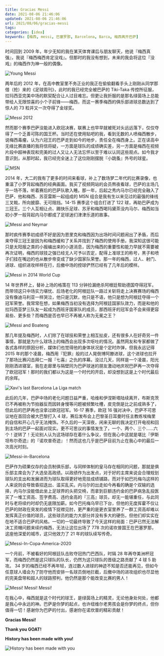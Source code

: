 ```yaml
---
title: Gracias Messi
date: 2021-08-06 21:46:06
updated: 2021-08-06 21:46:06
url: 2021/08/06/gracias-messi
tags:
categories: [idea]
keywords: [梅西, messi, 巴塞罗那, Barcelona, Barca, 梅西离开巴萨]
---
```

时间回到 2009 年，年少无知的我在某天体育课后与朋友聊天，他说『梅西真强』，我说『梅西梅西肯定没戏』。但那时的我没有想到，未来的我会将这位『没戏』的梅西作为神一般的偶像。<!--more-->

![Young Messi](https://gmiimg.com/6de80ded60f16ded39d798da88e0b68b.jpg)

两年后的 2012 年，在高中教室里不务正业的我正在偷偷翻看手头上刚刚从同学那借（抢）来的《足球周刊》，此时的我已经完全被巴萨的 Tiki-Taka 传控所征服，拉玛西亚完美中场的默契配合让人过目难忘。但更让我折服的是那名绿茵场上总能带给人无限惊喜的小个子前锋——梅西，而这一赛季梅西的俱乐部进球总数达到了惊人的 73 粒并又一次夺得了金球奖。

![Messi 2012](https://gmiimg.com/87ba166067bcebf2091f1c512004f063.jpg)

然而那个赛季巴萨没能进入欧冠决赛，联赛上也早早就被死对头远远落下，仅仅夺得了一个乏善可陈的国王杯。当时还在使用贴吧的我，看到无数的人喷梅西散步，说梅西毒瘤，认为六冠王的巴萨走到如今的地步，责任全在梅西身上。正在读高中无缘比赛直播的我将信将疑，一方面是球队的成绩确实差，另一方面是梅西在视频片段中超神表现和完美的过人又让人无法忘怀以至于难以认同这些观点。如今我才意识到，从那时起，我已经完全迷上了这位刚刚摆脱『小跳蚤』外号的球星。

![MSN](https://gmiimg.com/461e536d9d43e9d9b0837746739b1f67.jpg)

2014 年，大二的我有了更多的时间来看球，补上了数场梦二年代的比赛录像，也重温了小罗背起梅西的经典画面。我买了视频网站的会员熬夜看球，巴萨的主场几乎一场不落，听着赛后的巴萨队歌入睡。那一年，后起之秀内马尔已经完全融入了巴萨，他和梅西、苏亚雷斯一起组成的 MSN 组合是我有生以来见过的最强的锋线三叉戟，所向披靡、无可阻挡。14-15 赛季这个组合打进了 122 球，再助巴萨成为三冠王。三个人互相让点、踢快乐足球、苏牙和梅西喝玛黛茶没内马尔、梅西如当初小罗一般背起内马尔都成了足球迷们津津乐道的故事。

![Messi and Neymar](https://gmiimg.com/7387a3c835f04464c065a7d7de590a21.jpg)

那时疯传赛季初成绩不好是因为恩里克和梅西因为出场时间问题闹出了矛盾，而后来夺得三冠王是因为和梅西缓和了关系并找到了梅西的使用手册。我深知这很可能只是太阳报之类的小报编出来的小道消息，因为梅西的重要性和能力早就不需要被再次证明，梅西的球技之强已经无人可予以否定，配得上准球王的称号，黑子和喷子们挂在嘴边的也从散步帝变成了缺少国家队荣誉。那一年的梅西，过人、射门、进球、组织进攻样样在行，后撤中场的控球俨然已经有了几年后的模样。

![Messi in 2014 World Cup](https://gmiimg.com/2093d44e2ed637e02bcb0a4ef237e530.jpg)

14 年世界杯上，替补上场的格策在 113 分钟捡漏绝杀阿根廷帮助德国夺得冠军，而带领这只中场实力堪忧、后场老化的阿根廷队一路过关斩将走上决赛赛场的梅西没有像迪马利亚一样哭泣，他只是沉默，他只是不语，他只是想为阿根廷夺得一个冠军荣誉。我常常在想，如果梅西当初没有选择为阿根廷国家队效力，而是和他的拉玛西亚梦三队友一起成为西班牙国家队的成员，那西班牙的冠军会不会来得更容易些、更多些？而梅西是否也早已不再被人称为无冕之王？

![Messi and Boateng](https://gmiimg.com/0525e95507ed38eaf525119adaa24d04.jpg)

那几年提及梅西时，人们除了在球技和荣誉上相互扯皮，还有很多人在好奇另一件事情，那就是为什么球场上的梅西会出现多次呕吐的情况。虽然网友和专家都做了各式各样的原因分析，媒体们也觉得他的身体状况是个定时炸弹，但我永远记得 2015 年的那个凌晨，梅西用『犯罪』般的过人晃倒博阿滕进球，这个进球也拉开了那场比赛闪击拜仁一报『七喜』之仇的序幕。没过几天，同样是一个凌晨，阳光刚刚洒进寝室，我在走廊里与隔壁同为巴萨球迷的朋友激动地庆祝巴萨再一次夺得了欧冠冠军！那时的我们都以为这是一个时代的开启，却没想到这是上个时代最后的余晖。

![Xavi's last Barcelona La Liga match](https://gmiimg.com/9700f7fb125c2b310cb575805c4401bb.jpg)

此后的几年，巴萨中场的老化问题日益严重，哈维和伊涅斯塔陆续离开，布斯克茨已不再被称为节拍器反而因转身慢等问题被频繁吐槽，皮克倒是比之前成熟多了，但此后的巴萨再也没拿过欧冠冠军。16-17 赛季，欧冠 16 强对决中，巴萨不可思议地在首回合被大巴黎打入 4 球，赛后发布会上巴黎圣日耳曼时任主教练埃梅里的自信和开心几乎无法掩饰。不久后的一天深夜，闲来无聊的我决定打开电视和回到主场的巴萨一起面对现实。更不可思议的事情发生了，一个、两个、三个……六个！逆转了！无论别人认为这场球存在着什么争议，但在我心中这就是堪比『伊斯坦布尔奇迹』的『诺坎普奇迹』！然而这也几乎是巴萨目前为止在我心中的最后一次高光时刻。

![Messi-in-Barcelona](https://gmiimg.com/31674e090940aae2129c2f41e99761ee.jpg)

巴萨作为硕果仅存的会员制俱乐部，与同样体制的皇马存在相同的问题，那就是俱乐部主席会为了大选垒高政绩。以政绩作为出发点，对于好的主席来说会合理规划球队的支出和发展进而为球队取得更好地竞技成绩铺路，而对于如巴托梅乌这样的人来说则会导致昏招迭出、滥买乱买。内马尔的出走如今再看的确是个双输的选择，内马尔没能借此坐上足球界的头把交椅，而拿到巨额违约金的巴萨病急乱投医买了一堆工资高、签字费高、违约金高的『三高』球员，却无一能堪重任，与此同时与老将续约时却仍无底限加薪。如今巴托梅乌早已下台，但他的无度挥霍不仅让巴萨的财政在突发的疫情下捉襟见肘，更严重的是更衣室里养了一群工资高却难以发挥真正价值的球员，这些球员的能力大部分并没有多大的硬伤，但他们却实实在在地不适合巴萨的风格。一切的一切最终导致了今天这样的局面：巴萨已然无法解决工资帽问题来续约梅西，无法让这位出场了 778 次的诺坎普国王在巴塞罗那，这座他深爱的城市，这只他效力了 21 年的球队续写传奇。

![Messi-In-Copa-America-2020](https://gmiimg.com/48243b650e8580729062539ce21543ff.jpg)

一个月前，不被看好的阿根廷队击败夺冠热门巴西队，时隔 28 年再夺美洲杯冠军，而梅西仍然是这只球队的队长，仍然为这只球队的晋级之路贡献了 4 球 5 助攻。 34 岁的梅西已经不再年轻，连过数人进球的神迹不知是否还能再见，但如今任意球人墙会为了防守他而安排一名球员倒地拦截，后撤中场的进攻组织也尽显他的完美盘带和超人的球路预判，他仍然是那个能改变比赛的男人！

![Messi! Messi! Messi!](https://gmiimg.com/6886f06b3750b0378ec3bde89d2355fb.jpg)

在我心中，梅西就是这个时代的球王，是绿茵场上的精灵，无论他身处何处，他都是我心中永远的神。巴萨是你梦的起点，也许纽维尔老男孩会是你梦的终点，但你值得一切！感谢你为巴萨的付出，感谢你在诺坎普的精彩贡献！

**Gracias Messi!**

**Thank you GOAT!**

**History has been made with you!**

![History has been made with you](https://gmiimg.com/eed10c47b45de929aa5de9ccbdf2dc08.jpg)